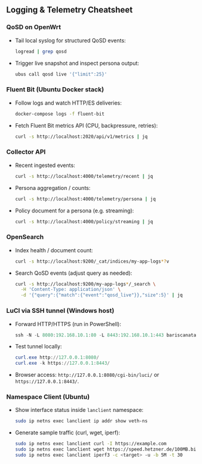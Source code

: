 ## Logging & Telemetry Cheatsheet

### QoSD on OpenWrt
- Tail local syslog for structured QoSD events:
  ```sh
  logread | grep qosd
  ```
- Trigger live snapshot and inspect persona output:
  ```sh
  ubus call qosd live '{"limit":25}'
  ```

### Fluent Bit (Ubuntu Docker stack)
- Follow logs and watch HTTP/ES deliveries:
  ```sh
  docker-compose logs -f fluent-bit
  ```
- Fetch Fluent Bit metrics API (CPU, backpressure, retries):
  ```sh
  curl -s http://localhost:2020/api/v1/metrics | jq
  ```

### Collector API
- Recent ingested events:
  ```sh
  curl -s http://localhost:4000/telemetry/recent | jq
  ```
- Persona aggregation / counts:
  ```sh
  curl -s http://localhost:4000/telemetry/persona | jq
  ```
- Policy document for a persona (e.g. streaming):
  ```sh
  curl -s http://localhost:4000/policy/streaming | jq
  ```

### OpenSearch
- Index health / document count:
  ```sh
  curl -s http://localhost:9200/_cat/indices/my-app-logs*?v
  ```
- Search QoSD events (adjust query as needed):
  ```sh
  curl -s http://localhost:9200/my-app-logs*/_search \
    -H 'Content-Type: application/json' \
    -d '{"query":{"match":{"event":"qosd_live"}},"size":5}' | jq
  ```

### LuCI via SSH tunnel (Windows host)
- Forward HTTP/HTTPS (run in PowerShell):
  ```powershell
  ssh -N -L 8080:192.168.10.1:80 -L 8443:192.168.10.1:443 bariscanatakli@10.10.1.104
  ```
- Test tunnel locally:
  ```powershell
  curl.exe http://127.0.0.1:8080/
  curl.exe -k https://127.0.0.1:8443/
  ```
- Browser access: `http://127.0.0.1:8080/cgi-bin/luci/` or `https://127.0.0.1:8443/`.

### Namespace Client (Ubuntu)
- Show interface status inside `lanclient` namespace:
  ```sh
  sudo ip netns exec lanclient ip addr show veth-ns
  ```
- Generate sample traffic (curl, wget, iperf):
  ```sh
  sudo ip netns exec lanclient curl -I https://example.com
  sudo ip netns exec lanclient wget https://speed.hetzner.de/100MB.bin -O /dev/null
  sudo ip netns exec lanclient iperf3 -c <target> -u -b 5M -t 30
  ```
